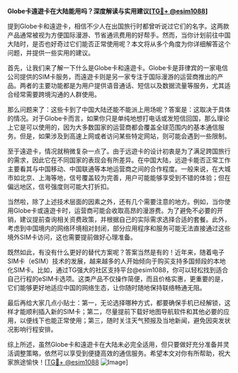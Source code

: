 **Globe卡遠遊卡在大陆能用吗？深度解读与实用建议[[TG💪+ @esim1088](https://t.me/s/esim1088)]**

提到Globe卡和遠遊卡，相信不少人在出国旅行时都曾听说过它们的名字。这两款产品通常被视为方便国际漫游、节省通讯费用的好帮手。然而，当你计划前往中国大陆时，是否也好奇过它们能否正常使用呢？本文将从多个角度为你详细解答这个问题，并提供一些实用的建议。

首先，让我们来了解一下什么是Globe卡和遠遊卡。Globe卡是菲律宾的一家电信公司提供的SIM卡服务，而遠遊卡则是另一家专注于国际漫游的运营商推出的产品。两者的主要功能都是为用户提供语音通话、短信以及数据流量等服务，尤其适合经常需要跨境沟通的人群使用。

那么问题来了：这些卡到了中国大陆还能不能派上用场呢？答案是：这取决于具体的情况。对于Globe卡而言，如果你只是单纯地想打电话或发短信回国，那么理论上它是可以使用的，因为大多数国家的运营商都会覆盖全球范围内的基本通信服务。但是，如果涉及到高速上网或者访问某些特定网站，则可能会遇到一些限制。

至于遠遊卡，情况就稍微复杂一点了。由于远遊卡的设计初衷是为了满足跨国旅行的需求，因此它在不同国家的表现会有所差异。在中国大陆，远遊卡能否正常工作主要看其与中国移动、中国联通等本地运营商之间的合作程度。一般来说，在大城市如北京、上海等地，信号覆盖较为完善，用户可能能够享受到不错的体验；但在偏远地区，信号强度则可能大打折扣。

当然啦，除了上述技术层面的因素之外，还有几个需要注意的地方。例如，当你使用Globe卡或遠遊卡时，运营商可能会收取高昂的漫游费。为了避免不必要的开销，建议提前查询相关资费政策，并根据自己的实际需求选择合适的套餐。此外，考虑到中国境内的网络环境相对封闭，部分应用程序和服务可能无法直接通过这些境外SIM卡访问，这也需要提前做好心理准备。

既然如此，有没有什么更好的替代方案呢？答案当然是有的！近年来，随着电子SIM卡（eSIM）技术的发展，越来越多的人开始倾向于购买支持多国频段的本地化SIM卡。比如，通过TG强大的社区支持平台@esim1088，你可以轻松找到适合自己行程的eSIM卡选项。这类产品不仅操作简便，而且价格实惠，更重要的是，它们能够更好地适应中国的网络生态，让你随时随地保持联络畅通无阻。

最后再给大家几点小贴士：第一，无论选择哪种方式，都要确保手机已经解锁，这样才能顺利插入新的SIM卡；第二，尽量提前下载好地图导航软件和其他必要的应用，以便线下也能正常使用；第三，随时关注天气预报及当地新闻，避免因突发状况影响行程安排。

综上所述，虽然Globe卡和遠遊卡在大陆未必完全适用，但只要做好充分准备并灵活调整策略，依然可以享受到便捷高效的通信服务。希望本文对你有所帮助，祝大家旅途愉快！[[TG💪+ @esim1088](https://t.me/s/esim1088) ![Image](https://i.postimg.cc/4NQfJmqS/Snipaste-2025-05-13-00-14-12.png)]